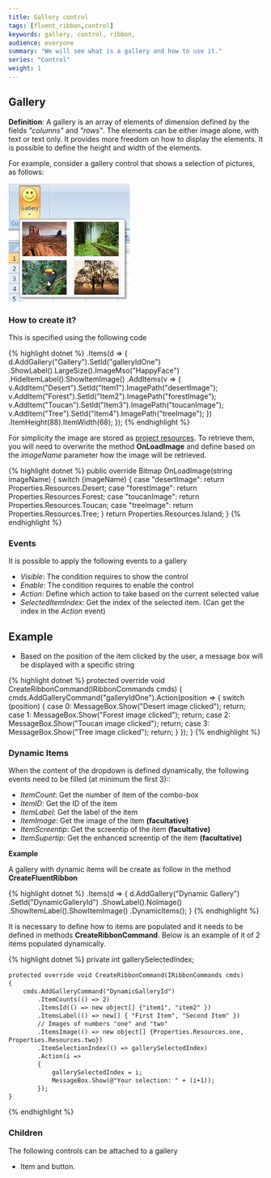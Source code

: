 ```yaml
---
title: Gallery control
tags: [fluent_ribbon,control]
keywords: gallery, control, ribbon,  
audience: everyone
summary: "We will see what is a gallery and how to use it." 
series: "Control"
weight: 1
---
```


## Gallery

**Definition**: A gallery is an array of elements of dimension defined by the fields *"columns"* and *"rows"*. The elements can be either image alone, with text or text only. It provides more freedom on how to display the elements. It is possible to define the height and width of the elements.
 
For example, consider a gallery control that shows a selection of pictures, as follows:

![gallery example](images/control_gallery.png)

### How to create it?

This is specified using the following code

{% highlight dotnet %}
	    .Items(d =>
	    {
	         d.AddGallery("Gallery").SetId("galleryIdOne")
           	  .ShowLabel().LargeSize().ImageMso("HappyFace")
           	  .HideItemLabel().ShowItemImage()
	          .AddItems(v =>
	          {
	              v.AddItem("Desert").SetId("Item1").ImagePath("desertImage");
	              v.AddItem("Forest").SetId("Item2").ImagePath("forestImage");
	              v.AddItem("Toucan").SetId("Item3").ImagePath("toucanImage");
	              v.AddItem("Tree").SetId("Item4").ImagePath("treeImage");
	          })
	          .ItemHeight(88).ItemWidth(68);
	    });
{% endhighlight %}

For simplicity the image are stored as [project resources](https://msdn.microsoft.com/en-us/library/7k989cfy(v=vs.90).aspx). To retrieve them, you will need to overwrite the method **OnLoadImage** and define based on the *imageName* parameter how the image will be retrieved.

{% highlight dotnet %}
    public override Bitmap OnLoadImage(string imageName)
    {
        switch (imageName)
        {
            case "desertImage":
                return Properties.Resources.Desert;
            case "forestImage":
                return Properties.Resources.Forest;
            case "toucanImage":
                return Properties.Resources.Toucan;
            case "treeImage":
                return Properties.Resources.Tree;
        }
        return Properties.Resources.Island;
    }
{% endhighlight %}

### Events

It is possible to apply the following events to a gallery

*	*Visible*: The condition requires to show the control
*	*Enable*: The condition requires to enable the control
*	*Action*: Define which action to take based on the current selected value
*	*SelectedItemIndex*: Get the index of the selected item. (Can get the index in the *Action* event)

## Example

* Based on the position of the item clicked by the user, a message box will be displayed with a specific string

{% highlight dotnet %}
    protected override void CreateRibbonCommand(IRibbonCommands cmds)
    {
        cmds.AddGalleryCommand("galleryIdOne").Action(position =>
        {
            switch (position)
            {
                case 0:
                    MessageBox.Show("Desert image clicked");
                    return;
                case 1:
                    MessageBox.Show("Forest image clicked");
                    return;
                case 2:
                    MessageBox.Show("Toucan image clicked");
                    return;
                case 3:
                    MessageBox.Show("Tree image clicked");
                    return;
            }
        });
    }
{% endhighlight %}

### Dynamic Items

When the content of the dropdown is defined dynamically, the following events need to be filled (at minimum the first 3)::

*	*ItemCount*:  Get the number of item of the combo-box
*	*ItemID*: Get the ID of the item
*	*ItemLabel*: Get the label of the item
*	*ItemImage*: Get the image of the item **(facultative)**
*	*ItemScreentip*: Get the screentip  of the item **(facultative)**
*	*ItemSupertip*: Get the enhanced screentip of the item **(facultative)**

**Example**

A gallery with dynamic items will be create as follow in the method **CreateFluentRibbon**

{% highlight dotnet %}
    .Items(d =>
    {
        d.AddGallery("Dynamic Gallery")
         .SetId("DynamicGalleryId")
         .ShowLabel().NoImage()
         .ShowItemLabel().ShowItemImage()
         .DynamicItems();
    }
{% endhighlight %}

It is necessary to define how to items are populated and it needs to be defined in methods **CreateRibbonCommand**. Below is an example of it of 2 items populated dynamically. 

{% highlight dotnet %}
    private int gallerySelectedIndex;

    protected override void CreateRibbonCommand(IRibbonCommands cmds)
    {
    	cmds.AddGalleryCommand("DynamicGalleryId")
            .ItemCounts(() => 2)
            .ItemsId(() => new object[] {"item1", "item2" })
            .ItemsLabel(() => new[] { "First Item", "Second Item" })
            // Images of numbers "one" and "two"
            .ItemsImage(() => new object[] {Properties.Resources.one, Properties.Resources.two})
            .ItemSelectionIndex(() => gallerySelectedIndex)
            .Action(i =>
            {
            	gallerySelectedIndex = i;
                MessageBox.Show(@"Your selection: " + (i+1));
            });
    }
{% endhighlight %}


### Children

The following controls can be attached to a gallery

*	Item and button. 
